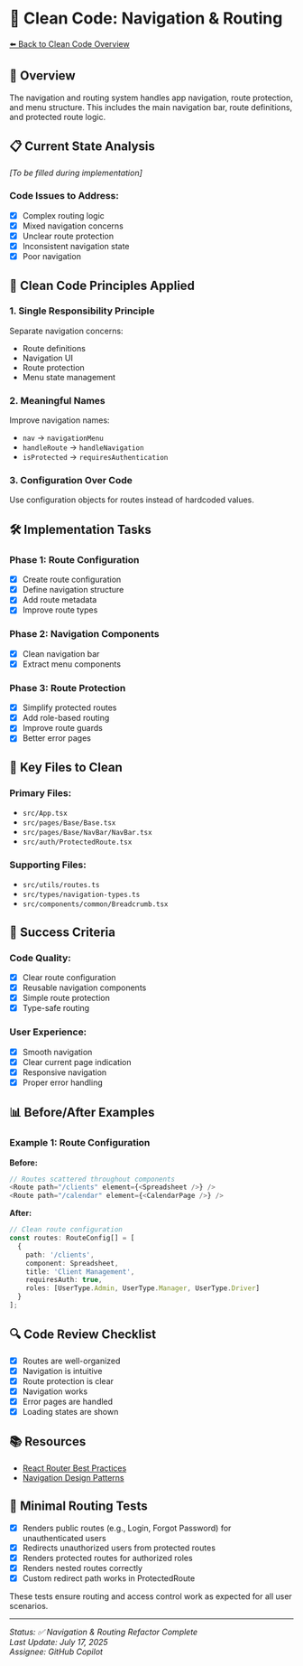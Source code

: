# 🧭 Clean Code: Navigation & Routing
[⬅️ Back to Clean Code Overview](./clean-code.md)

## 🎯 Overview
The navigation and routing system handles app navigation, route protection, and menu structure. This includes the main navigation bar, route definitions, and protected route logic.

## 📋 Current State Analysis
*[To be filled during implementation]*

### Code Issues to Address:
- [x] Complex routing logic
- [x] Mixed navigation concerns
- [x] Unclear route protection
- [x] Inconsistent navigation state
- [x] Poor navigation

## 🧹 Clean Code Principles Applied

### 1. **Single Responsibility Principle**
Separate navigation concerns:
- Route definitions
- Navigation UI
- Route protection
- Menu state management

### 2. **Meaningful Names**
Improve navigation names:
- `nav` → `navigationMenu`
- `handleRoute` → `handleNavigation`
- `isProtected` → `requiresAuthentication`

### 3. **Configuration Over Code**
Use configuration objects for routes instead of hardcoded values.

## 🛠️ Implementation Tasks

### Phase 1: Route Configuration
- [x] Create route configuration
- [x] Define navigation structure
- [x] Add route metadata
- [x] Improve route types

### Phase 2: Navigation Components
- [x] Clean navigation bar
- [x] Extract menu components

### Phase 3: Route Protection
- [x] Simplify protected routes
- [x] Add role-based routing
- [x] Improve route guards
- [x] Better error pages

## 📝 Key Files to Clean

### Primary Files:
- `src/App.tsx`
- `src/pages/Base/Base.tsx`
- `src/pages/Base/NavBar/NavBar.tsx`
- `src/auth/ProtectedRoute.tsx`

### Supporting Files:
- `src/utils/routes.ts`
- `src/types/navigation-types.ts`
- `src/components/common/Breadcrumb.tsx`

## 🎯 Success Criteria

### Code Quality:
- [x] Clear route configuration
- [x] Reusable navigation components
- [x] Simple route protection
- [x] Type-safe routing

### User Experience:
- [x] Smooth navigation
- [x] Clear current page indication
- [x] Responsive navigation
- [x] Proper error handling

## 📊 Before/After Examples

### Example 1: Route Configuration
**Before:**
```typescript
// Routes scattered throughout components
<Route path="/clients" element={<Spreadsheet />} />
<Route path="/calendar" element={<CalendarPage />} />
```

**After:**
```typescript
// Clean route configuration
const routes: RouteConfig[] = [
  {
    path: '/clients',
    component: Spreadsheet,
    title: 'Client Management',
    requiresAuth: true,
    roles: [UserType.Admin, UserType.Manager, UserType.Driver]
  }
];
```

## 🔍 Code Review Checklist

- [x] Routes are well-organized
- [x] Navigation is intuitive
- [x] Route protection is clear
- [x] Navigation works
- [x] Error pages are handled
- [x] Loading states are shown

## 📚 Resources

- [React Router Best Practices](https://reactrouter.com/en/main)
- [Navigation Design Patterns](https://www.nngroup.com/articles/navigation-design/)

## 🧪 Minimal Routing Tests

- [x] Renders public routes (e.g., Login, Forgot Password) for unauthenticated users
- [x] Redirects unauthorized users from protected routes
- [x] Renders protected routes for authorized roles
- [x] Renders nested routes correctly
- [x] Custom redirect path works in ProtectedRoute

These tests ensure routing and access control work as expected for all user scenarios.

---

*Status: ✅ Navigation & Routing Refactor Complete*  
*Last Update: July 17, 2025*  
*Assignee: GitHub Copilot*
